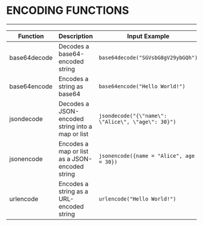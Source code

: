 # ENCODING FUNCTIONS

---
| Function | Description | Input Example | Output |
| --- | --- | --- | --- |
| base64decode | Decodes a base64-encoded string | `base64decode("SGVsbG8gV29ybGQh")` | `"Hello World!"` |
| base64encode | Encodes a string as base64 | `base64encode("Hello World!")` | `"SGVsbG8gV29ybGQh"` |
| jsondecode | Decodes a JSON-encoded string into a map or list | `jsondecode("{\"name\": \"Alice\", \"age\": 30}")` | `{name = "Alice", age = 30}` |
| jsonencode | Encodes a map or list as a JSON-encoded string | `jsonencode({name = "Alice", age = 30})` | `"{"name":"Alice","age":30}"` |
| urlencode | Encodes a string as a URL-encoded string | `urlencode("Hello World!")` | `"Hello%20World%21"` |
